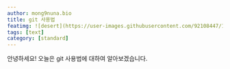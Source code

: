 ```yaml
---
author: mong9nuna.bio
title: git 사용법
featimg: ![desert](https://user-images.githubusercontent.com/92108447/154804094-387fe737-daf9-47e5-b50a-0000d78a8165.jpg)
tags: [text]
category: [standard]
---
```

안녕하세요! 오늘은 git 사용법에 대하여 알아보겠습니다.
